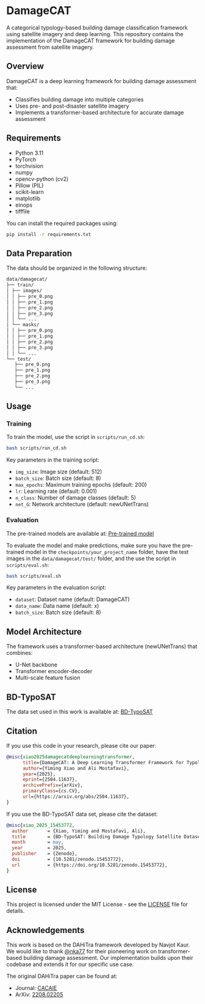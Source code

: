 # DamageCAT

A categorical typology-based building damage classification framework using satellite imagery and deep learning. This repository contains the implementation of the DamageCAT framework for building damage assessment from satellite imagery.

## Overview

DamageCAT is a deep learning framework for building damage assessment that:

- Classifies building damage into multiple categories
- Uses pre- and post-disaster satellite imagery
- Implements a transformer-based architecture for accurate damage assessment

## Requirements

- Python 3.11
- PyTorch
- torchvision
- numpy
- opencv-python (cv2)
- Pillow (PIL)
- scikit-learn
- matplotlib
- einops
- tifffile

You can install the required packages using:

```bash
pip install -r requirements.txt
```

## Data Preparation

The data should be organized in the following structure:

```bash
data/damagecat/
├── train/
│ ├── images/
│ │ ├── pre_0.png
│ │ ├── pre_1.png
│ │ ├── pre_2.png
│ │ ├── pre_3.png
│ │ └── ...
│ └── masks/
│ │ ├── pre_0.png
│ │ ├── pre_1.png
│ │ ├── pre_2.png
│ │ ├── pre_3.png
│ │ └── ...
└── test/
   ├── pre_0.png
   ├── pre_1.png
   ├── pre_2.png
   ├── pre_3.png
   └── ...
```

## Usage

### Training

To train the model, use the script in `scripts/run_cd.sh`:

```bash
bash scripts/run_cd.sh
```

Key parameters in the training script:

- `img_size`: Image size (default: 512)
- `batch_size`: Batch size (default: 8)
- `max_epochs`: Maximum training epochs (default: 200)
- `lr`: Learning rate (default: 0.001)
- `n_class`: Number of damage classes (default: 5)
- `net_G`: Network architecture (default: newUNetTrans)

### Evaluation

The pre-trained models are available at: [Pre-trained model](https://zenodo.org/records/15454349)

To evaluate the model and make predictions, make sure you have the pre-trained model in the `checkpoints/your_project_name` folder, have the test images in the `data/damagecat/test/` folder, and the use the script in `scripts/eval.sh`:

```bash
bash scripts/eval.sh
```

Key parameters in the evaluation script:

- `dataset`: Dataset name (default: DamageCAT)
- `data_name`: Data name (default: x)
- `batch_size`: Batch size (default: 8)

## Model Architecture

The framework uses a transformer-based architecture (newUNetTrans) that combines:

- U-Net backbone
- Transformer encoder-decoder
- Multi-scale feature fusion

## BD-TypoSAT

The data set used in this work is available at: [BD-TypoSAT](https://zenodo.org/records/15453772)

## Citation

If you use this code in your research, please cite our paper:

```bibtex
@misc{xiao2025damagecatdeeplearningtransformer,
      title={DamageCAT: A Deep Learning Transformer Framework for Typology-Based Post-Disaster Building Damage Categorization}, 
      author={Yiming Xiao and Ali Mostafavi},
      year={2025},
      eprint={2504.11637},
      archivePrefix={arXiv},
      primaryClass={cs.CV},
      url={https://arxiv.org/abs/2504.11637}, 
}
```

If you use the BD-TypoSAT data set, please cite the dataset:

```bibtex
@misc{xiao_2025_15453772,
  author       = {Xiao, Yiming and Mostafavi, Ali},
  title        = {BD-TypoSAT: Building Damage Typology Satellite Dataset},
  month        = may,
  year         = 2025,
  publisher    = {Zenodo},
  doi          = {10.5281/zenodo.15453772},
  url          = {https://doi.org/10.5281/zenodo.15453772},
}
```

## License

This project is licensed under the MIT License - see the [LICENSE](LICENSE) file for details.

## Acknowledgements

This work is based on the DAHiTra framework developed by Navjot Kaur. We would like to thank [@nka77](https://github.com/nka77/DAHiTra) for their pioneering work on transformer-based building damage assessment. Our implementation builds upon their codebase and extends it for our specific use case.

The original DAHiTra paper can be found at:

- Journal: [CACAIE](https://onlinelibrary.wiley.com/doi/10.1111/mice.12981)
- ArXiv: [2208.02205](https://arxiv.org/abs/2208.02205)
